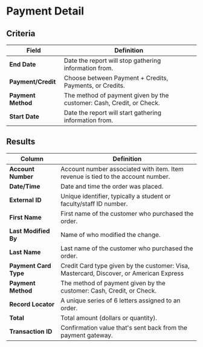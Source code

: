 # Payment Detail

## Criteria

| **Field** | **Definition** |
| --- | --- |
| **End Date** | Date the report will stop gathering information from. |
| **Payment/Credit** | Choose between Payment + Credits, Payments, or Credits. |
| **Payment Method** | The method of payment given by the customer: Cash, Credit, or Check. |
| **Start Date** | Date the report will start gathering information from. |

## Results

| **Column** | **Definition** |
| --- | --- |
| **Account Number** | Account number associated with item. Item revenue is tied to the account number. |
| **Date/Time** | Date and time the order was placed.|
| **External ID** | Unique identifier, typically a student or faculty/staff ID number. |
| **First Name** | First name of the customer who purchased the order. |
| **Last Modified By** | Name of who modified the change. |
| **Last Name** | Last name of the customer who purchased the order. |
| **Payment Card Type** | Credit Card type given by the customer: Visa, Mastercard, Discover, or American Express|
| **Payment Method** | The method of payment given by the customer: Cash, Credit, or Check. |
| **Record Locator** | A unique series of 6 letters assigned to an order. |
| **Total** | Total amount (dollars or quantity). |
| **Transaction ID** | Confirmation value that's sent back from the payment gateway. |

